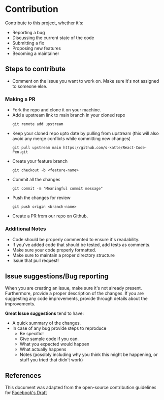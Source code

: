 # Contribution

Contribute to this project, whether it's:

- Reporting a bug
- Discussing the current state of the code
- Submitting a fix
- Proposing new features
- Becoming a maintainer


## Steps to contribute

* Comment on the issue you want to work on. Make sure it's not assigned to someone else.

### Making a PR

* Fork the repo and clone it on your machine.
* Add a upstream link to main branch in your cloned repo
    ```
    git remote add upstream 
    ```
* Keep your cloned repo upto date by pulling from upstream (this will also avoid any merge conflicts while committing new changes)
    ```
    git pull upstream main https://github.com/s-katte/React-Code-Pen.git 
    ```
* Create your feature branch
    ```
    git checkout -b <feature-name>
    ```
* Commit all the changes
    ```
    git commit -m "Meaningful commit message"
    ```
* Push the changes for review
    ```
    git push origin <branch-name>
    ```
* Create a PR from our repo on Github.

### Additional Notes

* Code should be properly commented to ensure it's readability.
* If you've added code that should be tested, add tests as comments. 
* Make sure your code properly formatted.
* Make sure to maintain a proper directory structure 
* Issue that pull request!


## Issue suggestions/Bug reporting

When you are creating an issue, make sure it's not already present. Furthermore, provide a proper description of the changes. If you are suggesting any code improvements, provide through details about the improvements.

**Great Issue suggestions** tend to have:

- A quick summary of the changes.
- In case of any bug provide steps to reproduce
  - Be specific!
  - Give sample code if you can. 
  - What you expected would happen
  - What actually happens
  - Notes (possibly including why you think this might be happening, or stuff you tried that didn't work)


## References

This document was adapted from the open-source contribution guidelines for [Facebook's Draft](https://github.com/facebook/draft-js/blob/a9316a723f9e918afde44dea68b5f9f39b7d9b00/CONTRIBUTING.md)